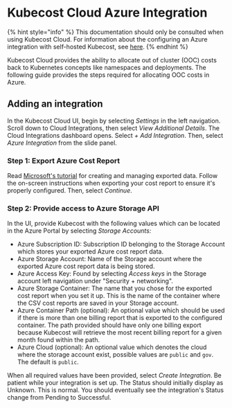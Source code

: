 # Kubecost Cloud Azure Integration

{% hint style="info" %}
This documentation should only be consulted when using Kubecost Cloud. For information about the configuring an Azure integration with self-hosted Kubecost, see [here](https://docs.kubecost.com/install-and-configure/install/cloud-integration/azure-out-of-cluster).
{% endhint %}

Kubecost Cloud provides the ability to allocate out of cluster (OOC) costs back to Kubernetes concepts like namespaces and deployments. The following guide provides the steps required for allocating OOC costs in Azure.

## Adding an integration

In the Kubecost Cloud UI, begin by selecting _Settings_ in the left navigation. Scroll down to Cloud Integrations, then select _View Additional Details_. The Cloud Integrations dashboard opens. Select _+ Add Integration_. Then, select _Azure Integration_ from the slide panel.

### Step 1: Export Azure Cost Report

Read [Microsoft's tutorial](https://learn.microsoft.com/en-us/azure/cost-management-billing/costs/tutorial-export-acm-data?tabs=azure-portal) for creating and managing exported data. Follow the on-screen instructions when exporting your cost report to ensure it's properly configured. Then, select _Continue_.

### Step 2: Provide access to Azure Storage API

In the UI, provide Kubecost with the following values which can be located in the Azure Portal by selecting _Storage Accounts:_

* Azure Subscription ID: Subscription ID belonging to the Storage Account which stores your exported Azure cost report data.
* Azure Storage Account: Name of the Storage account where the exported Azure cost report data is being stored.
* Azure Access Key: Found by selecting _Access keys_ in the Storage account left navigation under "Security + networking".
* Azure Storage Container: The name that you chose for the exported cost report when you set it up. This is the name of the container where the CSV cost reports are saved in your Storage account.
* Azure Container Path (optional): An optional value which should be used if there is more than one billing report that is exported to the configured container. The path provided should have only one billing export because Kubecost will retrieve the most recent billing report for a given month found within the path.
* Azure Cloud (optional): An optional value which denotes the cloud where the storage account exist, possible values are `public` and `gov`. The default is `public`.

When all required values have been provided, select _Create Integration_. Be patient while your integration is set up. The Status should initially display as Unknown. This is normal. You should eventually see the integration's Status change from Pending to Successful.
